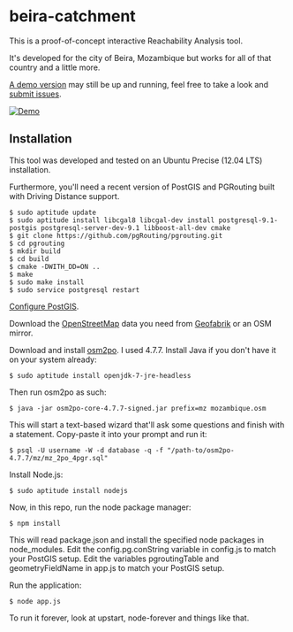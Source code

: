 beira-catchment
===============

This is a proof-of-concept interactive Reachability Analysis tool.

It's developed for the city of Beira, Mozambique but works for all of that country and a little more.

[A demo version](http://beira.sandbox.lizard.net/#12/-17.8144/31.0336) may still be up and running, feel free to take a look and [submit issues](https://github.com/lizardsystem/beira-catchment/issues).

[![Demo](http://i.imgur.com/VaBg2C4.jpg)](http://beira.sandbox.lizard.net/#12/-17.8144/31.0336)



Installation
------------

This tool was developed and tested on an Ubuntu Precise (12.04 LTS) installation.

Furthermore, you'll need a recent version of PostGIS and PGRouting built with Driving Distance support.

```
$ sudo aptitude update
$ sudo aptitude install libcgal8 libcgal-dev install postgresql-9.1-postgis postgresql-server-dev-9.1 libboost-all-dev cmake
$ git clone https://github.com/pgRouting/pgrouting.git
$ cd pgrouting
$ mkdir build
$ cd build
$ cmake -DWITH_DD=ON ..
$ make
$ sudo make install
$ sudo service postgresql restart
```

[Configure PostGIS](http://bit.ly/16o7wIY). 

Download the [OpenStreetMap](http://www.openstreetmap.org/) data you need from [Geofabrik](http://download.geofabrik.de/) or an OSM mirror.

Download and install [osm2po](http://osm2po.de/). I used 4.7.7.
Install Java if you don't have it on your system already:

```
$ sudo aptitude install openjdk-7-jre-headless
```

Then run osm2po as such:

```
$ java -jar osm2po-core-4.7.7-signed.jar prefix=mz mozambique.osm
```
This will start a text-based wizard that'll ask some questions and finish with a statement. Copy-paste it into your prompt and run it:

```
$ psql -U username -W -d database -q -f "/path-to/osm2po-4.7.7/mz/mz_2po_4pgr.sql"
```

Install Node.js:

```
$ sudo aptitude install nodejs
```

Now, in this repo, run the node package manager:
```
$ npm install
```

This will read package.json and install the specified node packages in node_modules.
Edit the config.pg.conString variable in config.js to match your PostGIS setup.
Edit the variables pgroutingTable and geometryFieldName in app.js to match your PostGIS setup.

Run the application:
```
$ node app.js
```

To run it forever, look at upstart, node-forever and things like that.

